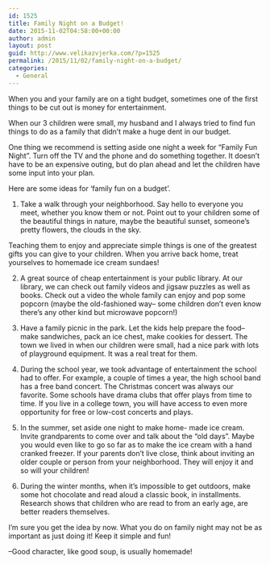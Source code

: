 ```yaml
---
id: 1525
title: Family Night on a Budget!
date: 2015-11-02T04:58:00+00:00
author: admin
layout: post
guid: http://www.velikazvjerka.com/?p=1525
permalink: /2015/11/02/family-night-on-a-budget/
categories:
  - General
---
```

When you and your family are on a tight budget, sometimes one of the first things to be cut out is money for entertainment.

When our 3 children were small, my husband and I always tried to find fun things to do as a family that didn&#8217;t make a huge dent in our budget.

One thing we recommend is setting aside one night a week for &#8220;Family Fun Night&#8221;. Turn off the TV and the phone and do something together. It doesn&#8217;t have to be an expensive outing, but do plan ahead and let the children have some input into your plan.

Here are some ideas for &#8216;family fun on a budget&#8217;.

1. Take a walk through your neighborhood. Say hello to everyone you meet, whether you know them or not. Point out to your children some of the beautiful things in nature, maybe the beautiful sunset, someone&#8217;s pretty flowers, the clouds in the sky.

Teaching them to enjoy and appreciate simple things is one of the greatest gifts you can give to your children. When you arrive back home, treat yourselves to homemade ice cream sundaes!

2. A great source of cheap entertainment is your public library. At our library, we can check out family videos and jigsaw puzzles as well as books. Check out a video the whole family can enjoy and pop some popcorn (maybe the old-fashioned way&#8211; some children don&#8217;t even know there&#8217;s any other kind but microwave popcorn!)

3. Have a family picnic in the park. Let the kids help prepare the food&#8211;make sandwiches, pack an ice chest, make cookies for dessert. The town we lived in when our children were small, had a nice park with lots of playground equipment. It was a real treat for them.

4. During the school year, we took advantage of entertainment the school had to offer. For example, a couple of times a year, the high school band has a free band concert. The Christmas concert was always our favorite. Some schools have drama clubs that offer plays from time to time. If you live in a college town, you will have access to even more opportunity for free or low-cost concerts and plays.

5. In the summer, set aside one night to make home- made ice cream. Invite grandparents to come over and talk about the &#8220;old days&#8221;. Maybe you would even like to go so far as to make the ice cream with a hand cranked freezer. If your parents don&#8217;t live close, think about inviting an older couple or person from your neighborhood. They will enjoy it and so will your children!

6. During the winter months, when it&#8217;s impossible to get outdoors, make some hot chocolate and read aloud a classic book, in installments. Research shows that children who are read to from an early age, are better readers themselves.

I&#8217;m sure you get the idea by now. What you do on family night may not be as important as just doing it! Keep it simple and fun!

&#8211;Good character, like good soup, is usually homemade!